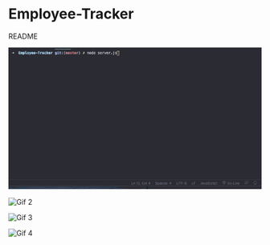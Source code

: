 # Employee-Tracker
README


![Gif 1](./assets/Employee-Tracker1.gif/)

![Gif 2](./assets/Employee-Tracker2.gif/)

![Gif 3](./assets/Employee-Tracker3.gif/)

![Gif 4](./assets/Employee-Tracker4.gif/)